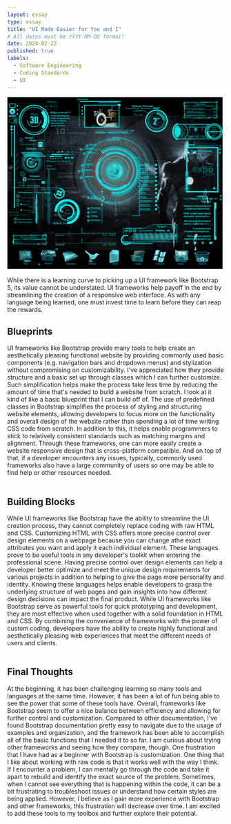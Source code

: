 ```yaml
---
layout: essay
type: essay
title: "UI Made Easier for You and I"
# All dates must be YYYY-MM-DD format!
date: 2024-02-22
published: true
labels:
  - Software Engineering
  - Coding Standards
  - UI
---
```


<img width="500px" class="rounded float-start pe-4" src="../img/ui/gui_example.jpg">

While there is a learning curve to picking up a UI framework like Bootstrap 5, its value cannot be understated. UI frameworks help payoff in the end by streamlining the creation of a responsive web interface. As with any language being learned, one must invest time to learn before they can reap the rewards.

## Blueprints<br>
UI frameworks like Bootstrap provide many tools to help create an aesthetically pleasing functional website by providing commonly used basic components (e.g. navigation bars and dropdown menus) and stylization without compromising on customizability. I've appreciated how they provide structure and a basic set up through classes which I can further customize. Such simplification helps make the process take less time by reducing the amount of time that's needed to build a website from scratch. I look at it kind of like a basic blueprint that I can build off of. The use of predefined classes in Bootstrap simplifies the process of styling and structuring website elements, allowing developers to focus more on the functionality and overall design of the website rather than spending a lot of time writing CSS code from scratch. In addition to this, it helps enable programmers to stick to relatively consistent standards such as matching margins and alignment. Through these frameworks, one can more easily create a website responsive design that is cross-platform compatible. And on top of that, if a developer encounters any issues, typically, commonly used frameworks also have a large community of users so one may be able to find help or other resources needed.<br><br>

## Building Blocks<br>
While UI frameworks like Bootstrap have the ability to streamline the UI creation process, they cannot completely replace coding with raw HTML and CSS. Customizing HTML with CSS offers more precise control over design elements on a webpage because you can change athe exact attributes you want and apply it each individual element. These languages prove to be useful tools in any developer's toolkit when entering the professional scene. Having precise control over design elements can help a developer better optimize and meet the unique design requirements for various projects in addition to helping to give the page more personality and identity. Knowing these languages helps enable developers to grasp the underlying structure of web pages and gain insights into how different design decisions can impact the final product. While UI frameworks like Bootstrap serve as powerful tools for quick prototyping and development, they are most effective when used together with a solid foundation in HTML and CSS. By combining the convenience of frameworks with the power of custom coding, developers have the ability to create highly functional and aesthetically pleasing web experiences that meet the different needs of users and clients.<br><br> 

## Final Thoughts<br>
At the beginning, it has been challenging learning so many tools and languages at the same time. However, it has been a lot of fun being able to see the power that some of these tools have. Overall, frameworks like Bootstrap seem to offer a nice balance between efficiency and allowing for further control and customization. Compared to other documentation, I've found Bootstrap documentation pretty easy to navigate due to the usage of examples and organization, and the framework has been able to accomplish all of the basic functions that I needed it to so far. I am curious about trying other frameworks and seeing how they compare, though. One frustration that I have had as a beginner with Bootstrap is customization. One thing that I like about working with raw code is that it works well with the way I think. If I encounter a problem, I can mentally go through the code and take it apart to rebuild and identify the exact source of the problem. Sometimes, when I cannot see everything that is happening within the code, it can be a bit frustrating to troubleshoot issues or understand how certain styles are being applied. However, I believe as I gain more experience with Bootstrap and other frameworks, this frustration will decrease over time. I am excited to add these tools to my toolbox and further explore their potential.
